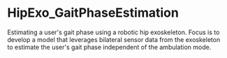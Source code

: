 # HipExo_GaitPhaseEstimation
Estimating a user's gait phase using a robotic hip exoskeleton.
Focus is to develop a model that leverages bilateral sensor data from the exoskeleton to estimate the user's gait phase independent of the ambulation mode.
